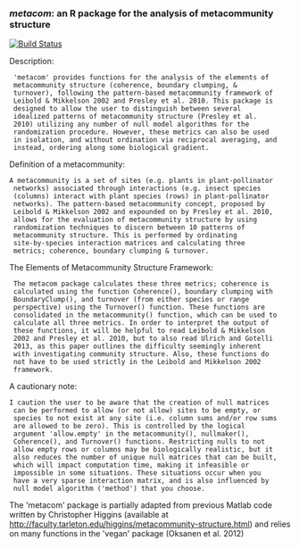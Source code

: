 ### *metacom*: an R package for the analysis of metacommunity structure

[![Build Status](https://travis-ci.org/taddallas/metacom.svg?branch=master,osx)](https://travis-ci.org/taddallas/metacom)


Description:

     'metacom' provides functions for the analysis of the elements of
     metacommunity structure (coherence, boundary clumping, &
     turnover), following the pattern-based metacommunity framework of
     Leibold & Mikkelson 2002 and Presley et al. 2010. This package is
     designed to allow the user to distinguish between several
     idealized patterns of metacommunity structure (Presley et al.
     2010) utilizing any number of null model algorithms for the
     randomization procedure. However, these metrics can also be used
     in isolation, and without ordination via reciprocal averaging, and
     instead, ordering along some biological gradient.

Definition of a metacommunity:

    A metacommunity is a set of sites (e.g. plants in plant-pollinator
     networks) associated through interactions (e.g. insect species
     (columns) interact with plant species (rows) in plant-pollinator
     networks). The pattern-based metacommunity concept, proposed by
     Leibold & Mikkelson 2002 and expounded on by Presley et al. 2010,
     allows for the evaluation of metacommunity structure by using
     randomization techniques to discern between 10 patterns of
     metacommunity structure. This is performed by ordinating
     site-by-species interaction matrices and calculating three
     metrics; coherence, boundary clumping & turnover.
     
The Elements of Metacommunity Structure Framework:

     The metacom package calculates these three metrics; coherence is
     calculated using the function Coherence(), boundary clumping with
     BoundaryClump(), and turnover (from either species or range
     perspective) using the Turnover() function. These functions are
     consolidated in the metacommunity() function, which can be used to
     calculate all three metrics. In order to interpret the output of
     these functions, it will be helpful to read Leibold & Mikkelson
     2002 and Presley et al. 2010, but to also read Ulrich and Gotelli
     2013, as this paper outlines the difficulty seemingly inherent
     with investigating community structure. Also, these functions do
     not have to be used strictly in the Leibold and Mikkelson 2002
     framework.

A cautionary note: 
    
    I caution the user to be aware that the creation of null matrices
     can be performed to allow (or not allow) sites to be empty, or
     species to not exist at any site (i.e. column sums and/or row sums
     are allowed to be zero). This is controlled by the logical
     argument 'allow.empty' in the metacommunity(), nullmaker(),
     Coherence(), and Turnover() functions. Restricting nulls to not
     allow empty rows or columns may be biologically realistic, but it
     also reduces the number of unique null matrices that can be built,
     which will impact computation time, making it infeasible or
     impossible in some situations. These situations occur when you
     have a very sparse interaction matrix, and is also influenced by
     null model algorithm ('method') that you choose.
  
  
The 'metacom' package is partially adapted from previous Matlab
code written by Christopher Higgins (available at
http://faculty.tarleton.edu/higgins/metacommunity-structure.html) and relies on
many functions in the 'vegan' package (Oksanen et al. 2012)

